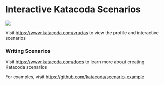 # Interactive Katacoda Scenarios

[![](http://shields.katacoda.com/katacoda/vrudas/count.svg)](https://www.katacoda.com/vrudas "Get your profile on Katacoda.com")

Visit https://www.katacoda.com/vrudas to view the profile and interactive scenarios

### Writing Scenarios
Visit https://www.katacoda.com/docs to learn more about creating Katacoda scenarios

For examples, visit https://github.com/katacoda/scenario-example
